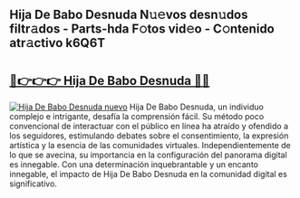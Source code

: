 ## Hija De Babo Desnuda N𝚞𝚎vos desn𝚞dos filtr𝚊dos - Parts-hda F𝚘tos vid𝚎o - C𝚘ntenido atr𝚊ctivo k6Q6T

# <h2><a href="http://mbdjb7y.tromn.icu/?c=Hija+De+Babo+Desnuda">🔗👉👉👉 Hija De Babo Desnuda 🔗🔗</a></h2>

[![Hija De Babo Desnuda nuevo](https://i.imgur.com/pEAQMta.gif)](http://mbdjb7y.tromn.icu/?c=Hija+De+Babo+Desnuda)
Hija De Babo Desnuda, un individuo complejo e intrigante, desafía la comprensión fácil. Su método poco convencional de interactuar con el público en línea ha atraído y ofendido a los seguidores, estimulando debates sobre el consentimiento, la expresión artística y la esencia de las comunidades virtuales. Independientemente de lo que se avecina, su importancia en la configuración del panorama digital es innegable. Con una determinación inquebrantable y un encanto innegable, el impacto de Hija De Babo Desnuda en la comunidad digital es significativo.
